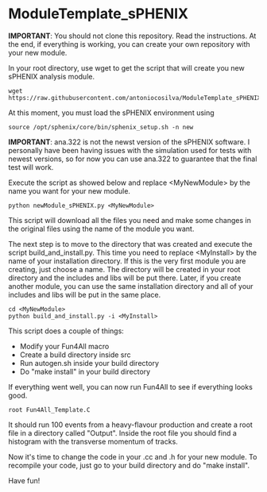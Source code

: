 # ModuleTemplate_sPHENIX

__IMPORTANT__: You should not clone this repository. Read the instructions. At the end, if everything is working, you can create your own repository with your new module.

In your root directory, use wget to get the script that will create you new sPHENIX analysis module.

```
wget https://raw.githubusercontent.com/antoniocosilva/ModuleTemplate_sPHENIX/main/newModule_sPHENIX.py
```

At this moment, you must load the sPHENIX environment using

```
source /opt/sphenix/core/bin/sphenix_setup.sh -n new
```

__IMPORTANT__: ana.322 is not the newst version of the sPHENIX software. I personally have been having issues with the simulation used for tests with newest versions, so for now you can use ana.322 to guarantee that the final test will work.

Execute the script as showed below and replace &lt;MyNewModule&gt; by the name you want for your new module.

```
python newModule_sPHENIX.py <MyNewModule>
```

This script will download all the files you need and make some changes in the original files using the name of the module you want.

The next step is to move to the directory that was created and execute the script build_and_install.py. This time you need to replace &lt;MyInstall&gt; by the name of your installation directory. If this is the very first module you are creating, just choose a name. The directory will be created in your root directory and the includes and libs will be put there. Later, if you create another module, you can use the same installation directory and all of your includes and libs will be put in the same place.

```
cd <MyNewModule>
python build_and_install.py -i <MyInstall>
```

This script does a couple of things:

* Modify your Fun4All macro
* Create a build directory inside src
* Run autogen.sh inside your build directory
* Do "make install" in your build directory

If everything went well, you can now run Fun4All to see if everything looks good.

```
root Fun4All_Template.C
```

It should run 100 events from a heavy-flavour production and create a root file in a directory called "Output". Inside the root file you should find a histogram with the transverse momentum of tracks.

Now it's time to change the code in your .cc and .h for your new module. To recompile your code, just go to your build directory and do "make install".

Have fun!
